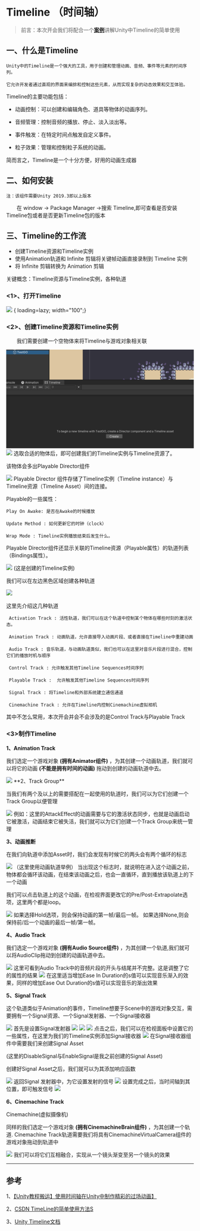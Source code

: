 # Timeline （时间轴）




>前言：本次开会我们将配合一个[**案例**](https://drive.google.com/file/d/1rkF1akRX7pu-EmCrEeSsVMcfnstwG8PF/view?pli=1)讲解Unity中Timeline的简单使用

## 一、什么是Timeline
    Unity中的Timeline是一个强大的工具，用于创建和管理动画、音频、事件等元素的时间序列。
    
    它允许开发者通过直观的界面来编排和控制这些元素，从而实现复杂的动态效果和交互体验。

Timeline的主要功能包括：
- 动画控制：可以创建和编辑角色、道具等物体的动画序列。

- 音频管理：控制音频的播放、停止、淡入淡出等。

- 事件触发：在特定时间点触发自定义事件。

- 粒子效果：管理和控制粒子系统的动画。

简而言之，Timeline是一个十分方便，好用的动画生成器

## 二、如何安装
    注：该组件需要Unity 2019.3即以上版本
 
&emsp;&emsp;在 window -> Package Manager ->搜索
Timeline,即可查看是否安装Timeline包或者是否更新Timeline包的版本

## 三、Timeline的工作流

- 创建Timeline资源和Timeline实例
- 使用Animation轨道和 Infinite 剪辑将关键帧动画直接录制到 Timeline 实例
- 将 Infinite 剪辑转换为 Animation 剪辑

关键概念：Timeline资源与Timeline实例，各种轨道



### <1>、打开Timeline


<img src='../../../../assets/xingsi/game/meeting/Timeline/image.png' loading='lazy'>
{ loading=lazy; width="100";}

### <2>、创建Timeline资源和Timeline实例

&emsp;&emsp;我们需要创建一个空物体来将Timeline与游戏对象相关联

![image_1](../../../assets/xingsi/game/meeting/Timeline/image_1.png)
<img src='../../../../assets/xingsi/game/meeting/Timeline/image_1.png' loading='lazy'>
选取合适的物体后，即可创建我们的Timeline实例与Timeline资源了。

该物体会多出Playable Director组件

<img src='../../../../assets/xingsi/game/meeting/Timeline/image_19.png' loading='lazy'>
Playable Director 组件存储了Timeline实例（Timeline instance）与Timeline资源（Timeline Asset）间的连接。

Playable的一些属性：

    Play On Awake: 是否在Awake的时候播放 

    Update Method : 如何更新它的时钟（clock）

    Wrap Mode : Timeline实例播放结束后发生什么。


Playable Director组件还显示关联的Timeline资源（Playable属性）的轨道列表（Bindings属性）。


<img src='../../../../assets/xingsi/game/meeting/Timeline/image_2.png' loading='lazy'>
(这是创建的Timeline实例)

我们可以在左边黑色区域创建各种轨道

<img src='../../../../assets/xingsi/game/meeting/Timeline/image_3.png' loading='lazy'>

这里先介绍这几种轨道

     Activation Track : 活性轨道，我们可以在这个轨道中控制某个物体在哪些时刻的激活状态。

     Animation Track : 动画轨道，允许直接导入动画片段、或者直接在Timeline中重建动画

     Audio Track : 音乐轨道，与动画轨道类似，我们也可以在这里对音乐片段进行混合，控制它们的播放时机与顺序

     Control Track : 允许触发其他Timeline Sequences时间序列

     Playable Track :  允许触发其他Timeline Sequences时间序列

     Signal Track : 将Timeline和外部系统建立通信通道

     Cinemachine Track : 允许在Timeline内控制Cinemachine虚拟相机

其中不怎么常用，本次开会并会不会涉及的是Control Track与Playable Track

### <3>制作Timeline

**1、Animation Track**

我们选定一个游戏对象 **(拥有Animator组件)** ，为其创建一个动画轨道，我们就可以将它的动画 **(不能是拥有时间的动画)** 拖动到创建的动画轨道中去。

<img src='../../../../assets/xingsi/game/meeting/Timeline/image_13.png' loading='lazy'>
**2、Track Group**

当我们有两个及以上的需要搭配在一起使用的轨道时，我们可以为它们创建一个Track Group以便管理

<img src='../../../../assets/xingsi/game/meeting/Timeline/image_14.png' loading='lazy'>
例如：这里的AttackEffect的动画需要与它的激活状态同步，也就是动画启动它被激活，动画结束它被失活，我们就可以为它们创建一个Track Group来统一管理

**3、动画推断**

在我们向轨道中添加Asset时，我们会发现有时候它的两头会有两个循环的标志

<img src='../../../../assets/xingsi/game/meeting/Timeline/image_12.png' loading='lazy'>
（这里使用动画轨道举例）
当出现这个标志时，就说明在进入这个动画之前，物体都会循环该动画，在结束该动画之后，也会一直循环，直到播放该轨道上的下一个动画

我们可以点击轨道上的这个动画，在检视界面更改它的Pre/Post-Extrapolate选项，这里两个都是loop。

<img src='../../../../assets/xingsi/game/meeting/Timeline/image_15.png' loading='lazy'>
如果选择Hold选项，则会保持动画的第一帧/最后一帧。
如果选择None,则会保持前/后一个动画的最后一帧/第一帧。

**4、Audio Track**

我们选定一个游戏对象 **(拥有Audio Source组件)** ，为其创建一个轨道,我们就可以将AudioClip拖动到创建的动画轨道中去。

<img src='../../../../assets/xingsi/game/meeting/Timeline/image_16.png' loading='lazy'>
这里可看到Audio Track中的音频片段的开头与结尾并不完整。这是调整了它的属性的结果

<img src='../../../../assets/xingsi/game/meeting/Timeline/image_17.png' loading='lazy'>
在这里适当增加Ease In Duration的s值可以实现音乐渐入的效果，同样的增加Ease Out Duration的s值可以实现音乐的渐出效果

**5、Signal Track**

这个轨道类似于Animation的事件，Timeline想要于Scene中的游戏对象交互，需要拥有一个Signal资源、一个Signal发射器、一个Signal接收器

<img src='../../../../assets/xingsi/game/meeting/Timeline/image_11.png' loading='lazy'>
首先是设置Signal发射器


<img src='../../../../assets/xingsi/game/meeting/Timeline/image_4.png' loading='lazy'>

<img src='../../../../assets/xingsi/game/meeting/Timeline/image_5.png' loading='lazy'>

<img src='../../../../assets/xingsi/game/meeting/Timeline/image_6.png' loading='lazy'>
点击之后，我们可以在检视面板中设置它的一些属性，在这里为我们的Timeline实例添加Signal接收器

<img src='../../../../assets/xingsi/game/meeting/Timeline/image_7.png' loading='lazy'>
在Signal接收器组件中需要我们来创建Signal Asset 

(这里的DisableSignal与EnableSignal是我之前创建的Signal Asset)

创建好Signal Asset之后，我们就可以为其添加响应函数

<img src='../../../../assets/xingsi/game/meeting/Timeline/image_8.png' loading='lazy'>
返回Signal 发射器中，为它设置发射的信号

<img src='../../../../assets/xingsi/game/meeting/Timeline/image_9.png' loading='lazy'>
设置完成之后，当时间轴到其位置，即可触发信号

<img src='../../../../assets/xingsi/game/meeting/Timeline/image_10.png' loading='lazy'>

**6、Cinemachine Track**

Cinemachine(虚拟摄像机)

同样的我们选定一个游戏对象 **(拥有CinemachineBrain组件)** ，为其创建一个轨道.
Cinemachine Track轨道需要我们将具有CinemachineVirtualCamera组件的游戏对象拖动到轨道中

<img src='../../../../assets/xingsi/game/meeting/Timeline/image_18.png' loading='lazy'>
我们可以将它们互相融合，实现从一个镜头渐变至另一个镜头的效果

-----
## 参考
1、[【Unity教程搬运】使用时间轴在Unity中制作精彩的过场动画】](https://www.bilibili.com/video/BV1xk4y1n79d)

2、[CSDN TimeLine的简单使用方法S](https://blog.csdn.net/qq_39435884/article/details/116232225)

3、[Unity Timeline文档](https://docs.unity.cn/Packages/com.unity.timeline@1.8/manual/index.html)